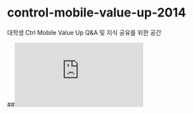 control-mobile-value-up-2014
============================

대학생 Ctrl Mobile Value Up Q&A 및 지식 공유를 위한 공간

##![Parse.com Application Key 설정하기](https://github.com/ohjongin/control-mobile-value-up-2014/blob/master/parse.com/README.md)




